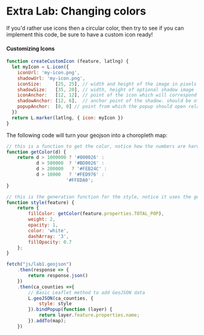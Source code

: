 
# Extra Lab: Changing colors

If you'd rather use icons then a circular color, then try to see if you can implement this code, be sure to have a custom icon ready!

#### Customizing Icons
```javascript
function createCustomIcon (feature, latlng) {
  let myIcon = L.icon({
    iconUrl: 'my-icon.png',
    shadowUrl: 'my-icon.png',
    iconSize:     [25, 25], // width and height of the image in pixels
    shadowSize:   [35, 20], // width, height of optional shadow image
    iconAnchor:   [12, 12], // point of the icon which will correspond to marker's location
    shadowAnchor: [12, 6],  // anchor point of the shadow. should be offset
    popupAnchor:  [0, 0] // point from which the popup should open relative to the iconAnchor
  })
  return L.marker(latlng, { icon: myIcon })
}
```

The following code will turn your geojson into a choropleth map:

```javascript
// this is a function to get the color, notice how the numbers are hard coded, who decides that?
function getColor(d) {
    return d > 1000000 ? '#800026' :
           d > 500000  ? '#BD0026' :
           d > 200000   ? '#FEB24C' :
           d > 10000   ? '#FED976' :
                      '#FFEDA0';
}

// this is the generation function for the style, notice it uses the getColor function
function style(feature) {
    return {
        fillColor: getColor(feature.properties.TOTAL_POP),
        weight: 2,
        opacity: 1,
        color: 'white',
        dashArray: '3',
        fillOpacity: 0.7
    };
}

fetch("js/lab1.geojson")
    .then(response => {
        return response.json()
    })
    .then(ca_counties =>{
        // Basic Leaflet method to add GeoJSON data
        L.geoJSON(ca_counties, {
            style: style
        }).bindPopup(function (layer) {
            return layer.feature.properties.name;
        }).addTo(map);
    })

```